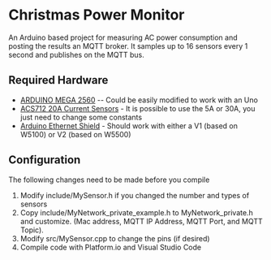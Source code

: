 # Christmas Power Monitor
An Arduino based project for measuring AC power consumption 
and posting the results an MQTT broker. It samples up to 16 sensors every 1 second and publishes on the MQTT bus.

## Required Hardware
* [ARDUINO MEGA 2560](https://store.arduino.cc/usa/mega-2560-r3)  -- Could be easily modified to work with an Uno
* [ACS712 20A Current Sensors](https://www.amazon.com/gp/product/B079P7HLYK) - It is possible to use the 5A or 30A, you just need to change some constants
* [Arduino Ethernet Shield](https://store.arduino.cc/usa/arduino-ethernet-shield-2) - Should work with either a V1 (based on W5100) or V2 (based on W5500)

## Configuration 
The following changes need to be made before you compile
1. Modify include/MySensor.h if you changed the number and types of sensors 
1. Copy include/MyNetwork_private_example.h to MyNetwork_private.h and customize. (Mac address, MQTT IP Address, MQTT Port, and MQTT Topic).
1. Modify src/MySensor.cpp to change the pins (if desired) 
1. Compile code with Platform.io and Visual Studio Code
